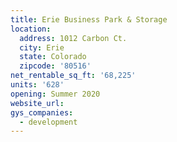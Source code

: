 ```yaml
---
title: Erie Business Park & Storage
location:
  address: 1012 Carbon Ct.
  city: Erie
  state: Colorado
  zipcode: '80516'
net_rentable_sq_ft: '68,225'
units: '628'
opening: Summer 2020
website_url:
gys_companies:
  - development
---
```

